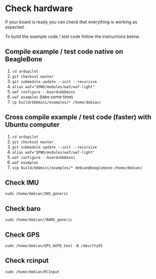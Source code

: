 # Check hardware
If your board is ready you can check that everything is working as expected.

To build the example code / test code follow the instructions below.

## Compile example / test code native on BeagleBone
1. `cd ardupilot`
2. `git checkout master`
3. `git submodule update --init --recursive`
4. `alias waf="$PWD/modules/waf/waf-light"`
5. `waf configure --board=bbbmini`
6. `waf examples` (take some time)
7. `cp build/bbbmini/examples/* /home/debian/`

## Cross compile example / test code (faster) with Ubuntu computer

1. `cd ardupilot`
2. `git checkout master`
3. `git submodule update --init --recursive`
6. `alias waf="$PWD/modules/waf/waf-light"`
7. `waf configure --board=bbbmini`
8. `waf examples`
9. `scp build/bbbmini/examples/* debian@beaglebone:/home/debian/`

## Check IMU
`sudo /home/debian/INS_generic`

## Check baro
`sudo /home/debian//BARO_generic`

## Check GPS
`sudo /home/debian/GPS_AUTO_test -B /dev/ttyO5`

## Check rcinput
`sudo /home/debian/RCInput`
